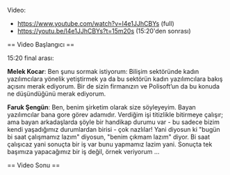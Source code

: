 Video: 
- https://www.youtube.com/watch?v=I4e1JJhCBYs (full)
- https://youtu.be/I4e1JJhCBYs?t=15m20s (15:20'den sonrası)

== Video Başlangıcı ==

15:20 final arası:

**Melek Kocar**: Ben şunu sormak istiyorum: Bilişim sektöründe kadın yazılımcılara yönelik yetiştirmek ya da bu sektörün kadın yazılımcılara bakış açısını merak ediyorum. Bir de sizin firmanızın ve Polisoft’un da bu konuda ne düşündüğünü merak ediyorum.

**Faruk Şengün**: Ben, benim şirketim olarak size söyleyeyim. Bayan yazılımcılar bana gore görev adamıdır. Verdiğim işi titizlikle bitirmeye çalışır; ama bayan arkadaşlarda şöyle bir handikap durumu var - bu sadece bizim kendi yaşadığımız durumlardan birisi - çok nazlılar! Yani diyosun ki "bugün bi saat çalışmamız lazım" diyosun, "benim çıkmam lazım" diyor. Bi saat çalışıcaz yani sonuçta bir iş var bunu yapmamız lazim yani. Sonuçta tek başımıza yapacağımız bir iş değil, örnek veriyorum ...

== Video Sonu ==
